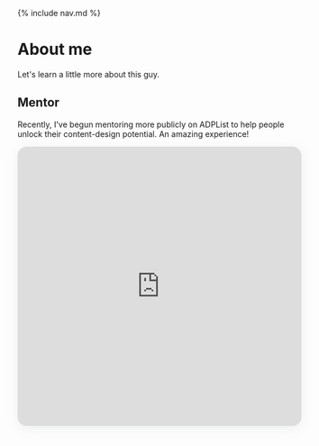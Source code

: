 {% include nav.md %}

# About me

Let's learn a little more about this guy.

## Mentor

Recently, I've begun mentoring more publicly on ADPList to help people unlock their content-design potential. An amazing experience!

<section style="height: 496px; box-shadow: rgba(142, 151, 158, 0.15) 0px 4px 19px 0px; border-radius: 16px; overflow: hidden; width: 100%; max-width: 650px;"><iframe src="https://adplist.org/widgets/booking?src=chris-blocher" title="" width="100%" height="100%" loading="lazy" style="border: 0px;"></iframe></section>

